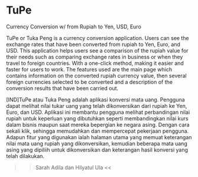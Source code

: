 # TuPe
Currency Conversion w/ from Rupiah to Yen, USD, Euro

TuPe or Tuka Peng is a currency conversion application. Users can see the exchange rates that have been converted from rupiah to Yen, Euro, and USD.
This application helps users see a comparison of the rupiah value for their needs such as comparing exchange rates in business or when they travel to foreign countries. With a one-click method, making it easier and faster for users to work.
The features used are the main page which contains information on the converted rupiah currency value, then several foreign currencies selected to be converted and a description of the conversion results that have been carried out.

[IND]TuPe atau Tuka Peng adalah aplikasi konversi mata uang. Pengguna dapat melihat nilai tukar uang yang telah dikonversikan dari rupiah ke Yen, Euro, dan USD.
Aplikasi ini membantu pengguna melihat perbandingan nilai rupiah untuk keperluan yang dibutuhkan seperti membandingkan nilai kurs dalam bisnis maupun saat mereka bepergian ke negara asing. Dengan cara sekali klik, sehingga memudahkan dan mempercepat pekerjaan pengguna.
Adapun fitur yang digunakan ialah halaman utama yang memuat keterangan nilai mata uang rupiah yang dikonversikan, kemudian beberapa mata uang asing yang dipiliih untuk dikonversikan dan keterangan hasil konversi yang telah dilakukan.

>> Sarah Adila dan Hilyatul Ula <<
